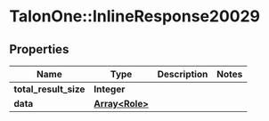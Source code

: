 # TalonOne::InlineResponse20029

## Properties
Name | Type | Description | Notes
------------ | ------------- | ------------- | -------------
**total_result_size** | **Integer** |  | 
**data** | [**Array&lt;Role&gt;**](Role.md) |  | 


